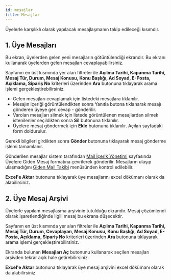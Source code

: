 ```yaml
---
id: mesajlar
title: Mesajlar
---
```


Üyelerle karşılıklı olarak yapılacak mesajlaşmanın takip edileceği kısımdır.

## 1. Üye Mesajları

Bu ekran, üyelerden gelen yeni mesajların götüntülendiği ekrandır. Bu ekranı kullanarak üyelerden gelen mesajları cevaplayabilirsiniz.

Sayfanın en üst kısmında yer alan filtreler ile **Açılma Tarihi, Kapanma Tarihi, Mesaj Tür, Durum, Mesaj Konusu, Konu Başlığı, Ad Soyad, E-Posta, Açıklama, Sipariş No** kriterleri üzerinden **Ara** butonuna tıklayarak arama işlemi gerçekleştirebilirsiniz.

- Gelen mesajları cevaplamak için listedeki mesajlara tıklanılır.
- Mesajın içeriği görüntülendikten sonra Yanıtla butona tıklanarak mesajı gönderen üyeye geri cevap - gönderilir.
- Varolan mesajları silmek için listede görüntülenen mesajlardan silmek istenilenler seçildikten sonra **Sil** butonuna tıklanılır.
- Üyelere mesaj göndermek için **Ekle** butonuna tıklanılır. Açılan sayfadaki form doldurulur.

Gerekli bilgileri girdikten sonra **Gönder** butonuna tıklayarak mesaj gönderme işlemi tamamlanır.

Gönderilen mesajlar sistem tarafından [Mail İçerik Yönetimi](mail-icerik-yonetimi.md) sayfasında Üyelere Giden Mesaj formatına çevrilerek gönderilir. Mesajların ulaşıp ulaşmadığını [Giden Mail Takibi](mail-sms-raporlari.md) menüsünden kontrol edilebilir.

**Excel'e Aktar** butonuna tıklayarak üye mesajlarını excel dökümanı olarak da alabilirsiniz.

## 2. Üye Mesaj Arşivi

Üyelerle yapılam mesajlaşma arşivinin tutulduğu ekrandır. Mesaj çözümlendi olarak işaretlendiğinde ilgili mesaj bu ekrana düşecektir.

Sayfanın en üst kısmında yer alan filtreler ile **Açılma Tarihi, Kapanma Tarihi, Mesaj Tür, Durum, Cevaplayan, Mesaj Konusu, Konu Başlığı, Ad Soyad, E-Posta, Açıklama, Sipariş No** kriterleri üzerinden **Ara** butonuna tıklayarak arama işlemi gerçekleştirebilirsiniz.

Ekranda bulunan **Mesajları Aç** butonunu kullanarak seçilen mesajları arşivden tekrar açık hale getirebilirsiniz.

**Excel'e Aktar** butonuna tıklayarak üye mesaj arşivini excel dökümanı olarak da alabilirsiniz.
